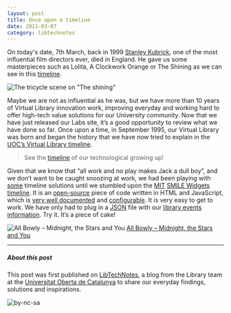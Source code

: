 ```yaml
---
layout: post
title: Once upon a timeline
date: 2011-03-07
category: libtechnotes
---
```


On today's date, 7th March, back in 1999 [Stanley Kubrick](http://en.wikipedia.org/wiki/Stanley_Kubrick), one of the most influential film directors ever, died in England. He gave us some masterpieces such as Lolita, A Clockwork Orange or The Shining as we can see in this [timeline](http://www.timelineindex.com/content/view/715).

![The tricycle scene on "The shining"](http://labs.biblioteca.uoc.edu/blog/wp-content/uploads/2011/03/the-shining.jpg)

Maybe we are not as influential as he was, but we have more than 10 years of Virtual Library innovation work, improving everyday and working hard to offer high-tech value solutions for our University community. Now that we have just released our Labs site, it’s a good opportunity to review what we have done so far. Once upon a time, in September 1995, our Virtual Library was born and began the history that we have now tried to explain in the [UOC’s Virtual Library timeline](http://labs.biblioteca.uoc.edu/labs/timeline).

> See the [timeline](http://labs.biblioteca.uoc.edu/labs/timeline) of our technological growing up!

Given that we know that “all work and no play makes Jack a dull boy”, and we don’t want to be caught snoozing at work, we had been playing with [some](http://www.dipity.com/) timeline solutions until we stumbled upon the [MIT](http://web.mit.edu/) [SMILE Widgets](http://www.simile-widgets.org/) [timeline](http://www.simile-widgets.org/timeline/). It is an [open-source](http://simile.mit.edu/license.html) piece of code written in HTML and JavaScript, which is [very well documented](http://code.google.com/p/simile-widgets/wiki/Timeline) and [configurable](http://www.simile-widgets.org/timeline/examples/index.html). It is very easy to get to work. We have only had to plug in a [JSON](http://www.json.org/) file with our [library events information](http://labs.biblioteca.uoc.edu/timeline/events.js). Try it. It’s a piece of cake!

![All Bowly – Midnight, the Stars and You](http://labs.biblioteca.uoc.edu/blog/wp-content/uploads/2010/11/images.jpg) [All Bowly – Midnight, the Stars and You](http://open.spotify.com/track/03IUllUXznLgqjJzBqISo6)

---

##### About this post

This post was first published on [LibTechNotes](http://labs.biblioteca.uoc.edu/), a blog from the Library team at the [Universitat Oberta de Catalunya](http://www.uoc.edu/) to share our everyday findings, solutions and inspirations.

![by-nc-sa](http://i.creativecommons.org/l/by-nc-sa/3.0/88x31.png)